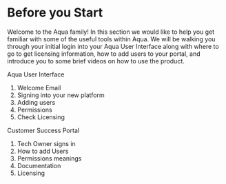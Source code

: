 # Before you Start

Welcome to the Aqua family! In this section we would like to help you get familiar with some of the useful tools within Aqua. We will be walking you through your initial login into your Aqua User Interface along with where to go to get licensing information, how to add users to your portal, and introduce you to some brief videos on how to use the product. 

Aqua User Interface
1.	Welcome Email 
2.	Signing into your new platform
3.	Adding users
4.	Permissions
5.	Check Licensing

Customer Success Portal
1.	Tech Owner signs in
2.	How to add Users
3.	Permissions meanings
4.	Documentation
5.	Licensing
